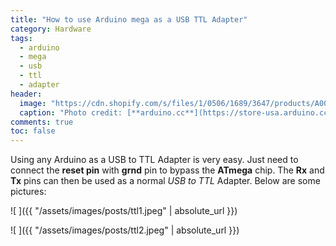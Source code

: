 ```yaml
---
title: "How to use Arduino mega as a USB TTL Adapter"
category: Hardware
tags:
  - arduino
  - mega
  - usb
  - ttl
  - adapter
header:
  image: "https://cdn.shopify.com/s/files/1/0506/1689/3647/products/A000067_03.front_934x700.jpg?v=1627401710"
  caption: "Photo credit: [**arduino.cc**](https://store-usa.arduino.cc/products/arduino-mega-2560-rev3)"
comments: true
toc: false
---
```


Using any Arduino as a USB to TTL Adapter is very easy. Just need to connect the **reset pin** with **grnd** pin to bypass the **ATmega** chip. The **Rx** and **Tx** pins can then be used as a normal *USB to TTL* Adapter. Below are some pictures:

![ ]({{ "/assets/images/posts/ttl1.jpeg" | absolute_url }})

![ ]({{ "/assets/images/posts/ttl2.jpeg" | absolute_url }})